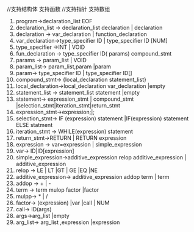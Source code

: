 //支持结构体
支持函数
//支持指针
支持数组




1. program->declaration_list EOF
2. declaration_list -> declaration_list declaration | declaration
3. declaration -> var_declaration | function_declaration
4. var_declaration->type_specifier ID | type_specifier ID [NUM]
5. type_specifier ->INT | VOID
6. fun_declaration -> type_specifier ID( params) compound_stmt
7. params -> param_list | VOID 
8. param_list-> param_list,param |param
9. param-> type_specifier ID | type_specifier ID[]
10. compound_stmt-> {local_declaration statement_list}
11. local_declaration->local_declaration var_declaration |empty
12. statement_list -> statement_list statement |empty
13. statement-> expression_stmt | compound_stmt |selection_stmt|iteration_stmt|return_stmt
14. expression_stmt->expression;|;
15. selection_stmt-> IF (expression) statement |IF(expression) statement ELSE statment
16. iteration_stmt -> WHILE(expression) statement
17. return_stmt->RETURN | RETURN expression
18. expression -> var=expression | simple_expression
19. var-> ID|ID[expression]
20. simple_expression->additive_expression relop additive_expression | additive_expression
21. relop -> LE | LT |GT | GE |EQ |NE
22. additive_expression-> additive_expression addop term | term 
23. addop -> + | -
24. term -> term mulop factor |factor
25. mulpp-> * | /
26. factor-> (expression) |var |call | NUM
27. call-> ID(args)
28. args->arg_list |empty
29. arg_list-> arg_list ,expression |expression